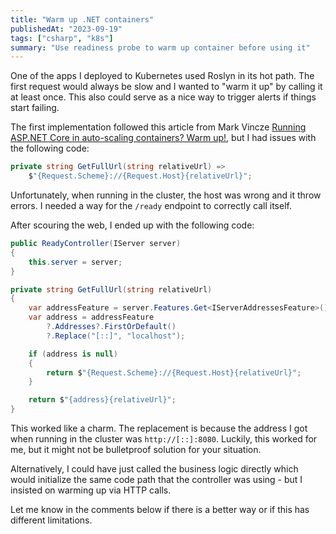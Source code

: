 ```yaml
---
title: "Warm up .NET containers"
publishedAt: "2023-09-19"
tags: ["csharp", "k8s"]
summary: "Use readiness probe to warm up container before using it"
---
```


One of the apps I deployed to Kubernetes used Roslyn in its hot path. The first
request would always be slow and I wanted to "warm it up" by calling it at least
once. This also could serve as a nice way to trigger alerts if things start
failing.

The first implementation followed this article from Mark Vincze [Running ASP.NET Core in auto-scaling containers? Warm up!](https://blog.markvincze.com/running-asp-net-core-in-auto-scaling-containers-warm-up/), but I had issues with the following code:

```csharp
private string GetFullUrl(string relativeUrl) =>
    $"{Request.Scheme}://{Request.Host}{relativeUrl}";
```

Unfortunately, when running in the cluster, the host was wrong and it throw
errors. I needed a way for the `/ready` endpoint to correctly call itself.

After scouring the web, I ended up with the following code:

```csharp
public ReadyController(IServer server)
{
    this.server = server;
}

private string GetFullUrl(string relativeUrl)
{
    var addressFeature = server.Features.Get<IServerAddressesFeature>();
    var address = addressFeature
        ?.Addresses?.FirstOrDefault()
        ?.Replace("[::]", "localhost");

    if (address is null)
    {
        return $"{Request.Scheme}://{Request.Host}{relativeUrl}";
    }

    return $"{address}{relativeUrl}";
}
```

This worked like a charm. The replacement is because the address I got when
running in the cluster was `http://[::]:8080`. Luckily, this worked for me, but
it might not be bulletproof solution for your situation.

Alternatively, I could have just called the business logic directly which would
initialize the same code path that the controller was using - but I insisted on
warming up via HTTP calls.

Let me know in the comments below if there is a better way or if this has
different limitations.
